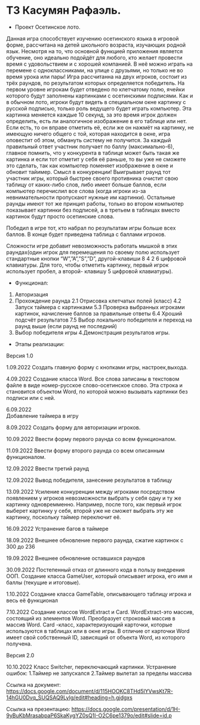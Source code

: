 # ТЗ Касумян Рафаэль.

* Проект Осетинское лото.

Данная игра способствует изучению осетинского языка в игровой форме, рассчитана на детей школьного возраста, изучающих родной язык. Несмотря на то, что основной функцией приложения является обучение, оно идеально подойдёт для любого, кто желает провести время с удовольствием и с хорошей компанией. В неё можно играть на перемене с одноклассниками, на улице с друзьями, но только не во время урока или пары!
Игра рассчитанна на двух игроков, состоит из трёх раундов, по результатом которых определяется победитель. 
На первом уровне игрокам будет отведено по клетчатому полю, ячейки которого будут заполнены картинками с осетинскими подписями. Как и в обычном лото, игроки будут видеть в специальном окне картинку с русской подписью, только роль ведущего будет играть компьютер. Эта картинка меняется каждые 10 секунд, за это время игрок должен определить, есть ли аналогичное изображение в его таблице или нет. Если есть, то он вправе отметить её, если же он нажмёт на картинку, не имеющую ничего общего с той, которая находится в окне, игра оповестит об этом, обмануть систему не получится. За каждый правильный ответ участник получает по баллу (максимально-6), главное помнить, что у конкурента в таблице может быть такая же картинка и если тот отметит у себя её раньше, то вы уже не сможете это сделать, так как компьютер поменяет изображение в окне и обновит тайимер. Смысл в конкуренции! Выигрывает раунд тот участник игры, который быстрее своего противника очистит свою таблицу от каких-либо слов, либо имеет больше баллов, если компьютер перечислил все слова (когда игроки из-за невнимательности пропускают нужные им картинки).
Остальные раунды имеют тот же принцип работы, только во втором компьютер показывает картинки без подписей, а в третьем в таблицах вместо картинок будут просто осетинские слова.

Победил в игре тот, кто набрал по результатам игры больше всех баллов. В конце будет приведена таблица с баллами игроков.

Сложности игре добавит невозможность работать мышкой в этих раундах(один игрок для перемещения по своему полю использует стандартные кнопки “W”,”A”,”S”,”D”, другой-клавиши 8 4 2 6 цифровой клавиатуры. Для того, чтобы отметить картинку, первый игрок использует пробел, а второй- клавишу 5 цифровой клавиатуры). 


* Функционал:
1. Авторизация
2. Прохождение раунда
   2.1 Отрисовка клетчатых полей (класс)
   4.2 Запуск таймера с картинками
   5.3 Проверка выбранных игроками картинок, начисление баллов за правильные ответы
   6.4 Хроший подсчёт результатов
   7.5 Выбор локального победителя и переход на раунд выше (если раунд не последний)
3. Выбор победителя игры
4.Демонстрация результатов игры.


* Этапы реализации:

Версия 1.0


1.09.2022
Создать главную форму с кнопками игры, настроек,выхода.

4.09.2022
Создание класса Word. Все слова записаны в текстовом файле в виде номер-русское слово-осетинское слово. Эта строка и становится объектом Word, по которой можно вызывать картинки без подписи или с ней.

6.09.2022  
Добавление таймера в игру

8.09.2022
Создать форму для авторизации игроков. 

10.09.2022
Ввести форму первого раунда со всем функционалом.

11.09.2022 
Ввести форму второго раунда со всем описанным функционалом.

12.09.2022
Ввести третий раунд

12.09.2022 
Вывод победителя, занесение результатов в таблицу

13.09.2022
Усиление конкуренции между игроками посредством появлением у игроков невозможности выбрать у себя одну и ту же картинку одновремменно. Например, после того, как первый игрок выберет картинку у себя, второй уже не сможет выбрать эту же картинку, поскольку таймер переключит её.

16.09.2022
Устранение багов в таймере

18.09.2022
Внешнее обновление первого раунда, сжатие картинок с 300 до 236

19.09.2022
Внешнее обновление оставшихся раундов

30.09.2022
Постепенный отказ от длинного кода в пользу внедрения ООП. Создание класса GameUser, который описывает игрока, его имя и баллы (текущие и итоговые).

1.10.2022
Создание класса GameTable, описывающего таблицу игрока и весь её функционал

7.10.2022
Создание классов WordExtract и Card. WordExtract-это массив, состоящий из элементов Word. Преобразует строковый массив в массив Word. Card -класс, характеризующий карточки, которые используются в таблицах или в окне игры. В отличие от карточки Word имеет свой собственный ID, зависящий от объекта Word, из которого получена.

Версия 2.0

10.10.2022
Класс Switcher, переключающий картинки. Устранение ошибок:
1.Таймер не запускался
2.Таймер вылетал за пределы массива



Ссылка на документ: https://docs.google.com/document/d/115HOOKC8THd5lYVwsKt7R-14hGU0Dvq_SUQSAQ9LyIg/edit#heading=h.gjdgxs



Ссылка на презентацию: https://docs.google.com/presentation/d/1H-9yBuKbMrasabpaP6SkaKygYZ0sQ1I-O2C6pe1379o/edit#slide=id.p


      
